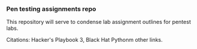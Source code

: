 ### Pen testing assignments repo
This repository will serve to condense lab assignment outlines for pentest
labs.

Citations: Hacker's Playbook 3, Black Hat Pythonm other links.
